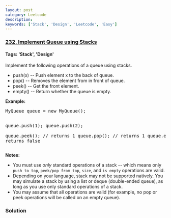 ```yaml
---
layout: post
category: Leetcode
description: 
keywords: ['Stack', 'Design', 'Leetcode', 'Easy']
---
```

### [232. Implement Queue using Stacks](https://leetcode.com/problems/implement-queue-using-stacks)

#### Tags: 'Stack', 'Design'

<div class="content__u3I1 question-content__JfgR"><div><p>Implement the following operations of a queue using stacks.</p>
<ul>
<li>push(x) -- Push element x to the back of queue.</li>
<li>pop() -- Removes the element from in front of queue.</li>
<li>peek() -- Get the front element.</li>
<li>empty() -- Return whether the queue is empty.</li>
</ul>
<p><b>Example:</b></p>
<pre>MyQueue queue = new MyQueue();

queue.push(1);
queue.push(2);  
queue.peek();  // returns 1
queue.pop();   // returns 1
queue.empty(); // returns false</pre>
<p><b>Notes:</b></p>
<ul>
<li>You must use <i>only</i> standard operations of a stack -- which means only <code>push to top</code>, <code>peek/pop from top</code>, <code>size</code>, and <code>is empty</code> operations are valid.</li>
<li>Depending on your language, stack may not be supported natively. You may simulate a stack by using a list or deque (double-ended queue), as long as you use only standard operations of a stack.</li>
<li>You may assume that all operations are valid (for example, no pop or peek operations will be called on an empty queue).</li>
</ul>
</div></div>

### Solution
